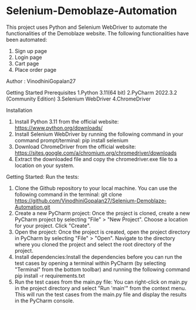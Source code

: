 # Selenium-Demoblaze-Automation
This project uses Python and Selenium WebDriver to automate the functionalities of the Demoblaze website. The following functionalities have been automated:
1.	Sign up page
2.	Login page
3.	Cart page
4.	Place order page

Author : VinodhiniGopalan27
   
Getting Started
Prerequisites
1.Python 3.11(64 bit)
2.PyCharm 2022.3.2 (Community Edition)
3.Selenium WebDriver
4.ChromeDriver

Installation
1.	Install Python 3.11 from the official website: https://www.python.org/downloads/
2.	Install Selenium WebDriver by running the following command in your command prompt/terminal:
              pip install selenium
3.	Download ChromeDriver from the official website: https://sites.google.com/a/chromium.org/chromedriver/downloads
4.	Extract the downloaded file and copy the chromedriver.exe file to a location on your system.

Getting Started:
Run the tests:
1. Clone the Github repository to your local machine. You can use the following command in the terminal:
      git clone <https://github.com/VinodhiniGopalan27/Selenium-Demoblaze-Automation.git>
2. Create a new PyCharm project: Once the project is cloned, create a new PyCharm project by selecting "File" > "New Project".
   Choose a location for your project. Click "Create".
3. Open the project: Once the project is created, open the project directory in PyCharm by selecting "File" > "Open". Navigate to the directory where you cloned the project and select the root directory of the project.
4. Install dependencies:Install the dependencies before you can run the test cases by opening a terminal within PyCharm (by selecting "Terminal" from the bottom toolbar) and running the following command 
    pip install -r requirements.txt
5. Run the test cases from the main.py file:  You can right-click on main.py in the project directory and select "Run 'main'" from the context menu.
This will run the test cases from the main.py file and display the results in the PyCharm console.












